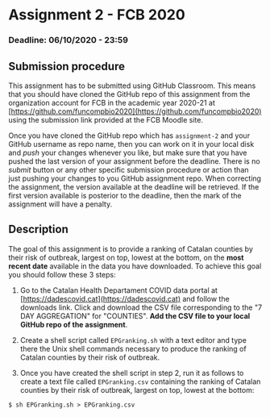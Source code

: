 # Assignment 2 - FCB 2020
### Deadline: 06/10/2020 - 23:59

## Submission procedure

This assignment has to be submitted using GitHub Classroom. This
means that you should have cloned the GitHub repo of this assignment from
the organization account for FCB in the academic year 2020-21 at
[https://github.com/funcompbio2020](https://github.com/funcompbio2020)
using the submission link provided at the FCB Moodle site.

Once you have cloned the GitHub repo which has `assignment-2` and your
GitHub username as repo name, then you can work on it in your local disk
and _push_ your changes whenever you like, but make sure that you have pushed
the last version of your assignment before the deadline. There is no
_submit_ button or any other specific submission procedure or action than
just pushing your changes to you GitHub assignment repo. When correcting the
assignment, the version available at the deadline will be retrieved. If the
first version available is posterior to the deadline, then the mark of the
assignment will have a penalty.

## Description

The goal of this assignment is to provide a ranking of Catalan counties
by their risk of outbreak, largest on top, lowest at the bottom, on the
**most recent date** available in the data you have downloaded. To achieve
this goal you should follow these 3 steps:

  1. Go to the Catalan Health Departament COVID data portal at
   [https://dadescovid.cat](https://dadescovid.cat) and follow the
   downloads link. Click and download the CSV file corresponding to
   the "7 DAY AGGREGATION" for "COUNTIES". **Add the CSV file to
   your local GitHub repo of the assignment**.

  2. Create a shell script called `EPGranking.sh` with a text editor
   and type there the Unix shell commands necessary to produce the
   ranking of Catalan counties by their risk of outbreak.

  3. Once you have created the shell script in step 2, run it as
   follows to create a text file called `EPGranking.csv` containing
   the ranking of Catalan counties by their risk of outbreak, largest
   on top, lowest at the bottom:
   ```
   $ sh EPGranking.sh > EPGranking.csv
   ```
